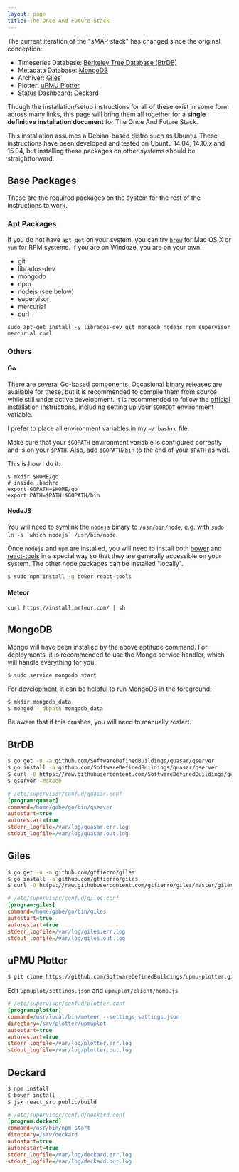 ```yaml
---
layout: page
title: The Once And Future Stack
---
```


The current iteration of the "sMAP stack" has changed since the original conception:

* Timeseries Database: [Berkeley Tree Database (BtrDB)](https://github.com/SoftwareDefinedBuildings/quasar)
* Metadata Database: [MongoDB](https://www.mongodb.org/)
* Archiver: [Giles](https://github.com/gtfierro/giles)
* Plotter: [uPMU Plotter](https://github.com/SoftwareDefinedBuildings/upmu-plotter)
* Status Dashboard: [Deckard](https://github.com/gtfierro/deckard)

Though the installation/setup instructions for all of these exist in some form across many links, this page
will bring them all together for a **single definitive installation document** for The Once And Future Stack.

This installation assumes a Debian-based distro such as Ubuntu. These instructions have been developed and tested
on Ubuntu 14.04, 14.10.x and 15.04, but installing these packages on other systems should be straightforward.

## <a name="BasePackages"></a>Base Packages

These are the required packages on the system for the rest of the instructions to work.

### Apt Packages

If you do not have `apt-get` on your system, you can try [`brew`](http://brew.sh/) for Mac OS X or `yum` for RPM systems.
If you are on Windoze, you are on your own.

* git
* librados-dev
* mongodb
* npm
* nodejs (see below)
* supervisor
* mercurial
* curl

`sudo apt-get install -y librados-dev git mongodb nodejs npm supervisor mercurial curl`


### Others

#### Go

There are several Go-based components. Occasional binary releases are available
for these, but it is recommended to compile them from source while still under
active development. It is recommended to follow the [official installation
instructions](https://golang.org/dl/), including setting up your `$GOROOT` environment variable.

I prefer to place all environment variables in my `~/.bashrc` file.

Make sure that your `$GOPATH` environment variable is configured correctly and
is on your `$PATH`. Also, add `$GOPATH/bin` to the end of your `$PATH` as well.

This is how I do it:

```
$ mkdir $HOME/go
# inside .bashrc
export GOPATH=$HOME/go
export PATH=$PATH:$GOPATH/bin
```

#### NodeJS

You will need to symlink the `nodejs` binary to `/usr/bin/node`, e.g. with ```sudo ln -s `which nodejs` /usr/bin/node```.

Once `nodejs` and `npm` are installed, you will need to install both
[bower](http://bower.io/) and
[react-tools](https://www.npmjs.com/package/react-tools) in a special way so
that they are generally accessible on your system. The other node packages can
be installed "locally".

```bash
$ sudo npm install -g bower react-tools
```

#### Meteor

`curl https://install.meteor.com/ | sh`


## <a name="MongoDB"></a>MongoDB

Mongo will have been installed by the above aptitude command. For deployments, it is recommended to use the
Mongo service handler, which will handle everything for you:

```bash
$ sudo service mongodb start
```

For development, it can be helpful to run MongoDB in the foreground:

```bash
$ mkdir mongodb_data
$ mongod --dbpath mongodb_data
```

Be aware that if this crashes, you will need to manually restart.

## <a name="BtrDB"></a>BtrDB

```bash
$ go get -u -a github.com/SoftwareDefinedBuildings/quasar/qserver
$ go install -a github.com/SoftwareDefinedBuildings/quasar/qserver
$ curl -O https://raw.githubusercontent.com/SoftwareDefinedBuildings/quasar/master/quasar.conf
$ qserver -makedb
```

```ini
# /etc/supervisor/conf.d/quasar.conf
[program:quasar]
command=/home/gabe/go/bin/qserver
autostart=true
autorestart=true
stderr_logfile=/var/log/quasar.err.log
stdout_logfile=/var/log/quasar.out.log
```


## <a name="Giles"></a>Giles

```bash
$ go get -u -a github.com/gtfierro/giles
$ go install -a github.com/gtfierro/giles
$ curl -O https://raw.githubusercontent.com/gtfierro/giles/master/giles.cfg
```

```ini
# /etc/supervisor/conf.d/giles.conf
[program:giles]
command=/home/gabe/go/bin/giles
autostart=true
autorestart=true
stderr_logfile=/var/log/giles.err.log
stdout_logfile=/var/log/giles.out.log
```

## <A Name="Plotter"></a>uPMU Plotter

```bash
$ git clone https://github.com/SoftwareDefinedBuildings/upmu-plotter.git
```

Edit `upmuplot/settings.json` and `upmuplot/client/home.js`

```ini
# /etc/supervisor/conf.d/plotter.conf
[program:plotter]
command=/usr/local/bin/meteor --settings settings.json
directory=/srv/plotter/upmuplot
autostart=true
autorestart=true
stderr_logfile=/var/log/plotter.err.log
stdout_logfile=/var/log/plotter.out.log
```

## <a name="Deckard"></a>Deckard

```bash
$ npm install
$ bower install
$ jsx react_src public/build
```

```ini
# /etc/supervisor/conf.d/deckard.conf
[program:deckard]
command=/usr/bin/npm start
directory=/srv/deckard
autostart=true
autorestart=true
stderr_logfile=/var/log/deckard.err.log
stdout_logfile=/var/log/deckard.out.log
```

